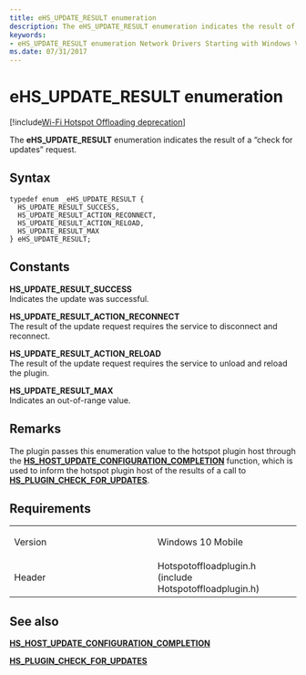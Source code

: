 ```yaml
---
title: eHS_UPDATE_RESULT enumeration
description: The eHS_UPDATE_RESULT enumeration indicates the result of a “check for updates” request.
keywords: 
- eHS_UPDATE_RESULT enumeration Network Drivers Starting with Windows Vista
ms.date: 07/31/2017
---
```


# eHS\_UPDATE\_RESULT enumeration

[!include[Wi-Fi Hotspot Offloading deprecation](../includes/wi-fi-hotspot-offloading-deprecation.md)]


The **eHS\_UPDATE\_RESULT** enumeration indicates the result of a “check for updates” request.

## Syntax

```ManagedCPlusPlus
typedef enum _eHS_UPDATE_RESULT { 
  HS_UPDATE_RESULT_SUCCESS,
  HS_UPDATE_RESULT_ACTION_RECONNECT,
  HS_UPDATE_RESULT_ACTION_RELOAD,
  HS_UPDATE_RESULT_MAX
} eHS_UPDATE_RESULT;
```

## Constants

<a href="" id="hs-update-result-success"></a>**HS\_UPDATE\_RESULT\_SUCCESS**  
Indicates the update was successful.

<a href="" id="hs-update-result-action-reconnect"></a>**HS\_UPDATE\_RESULT\_ACTION\_RECONNECT**  
The result of the update request requires the service to disconnect and reconnect.

<a href="" id="hs-update-result-action-reload"></a>**HS\_UPDATE\_RESULT\_ACTION\_RELOAD**  
The result of the update request requires the service to unload and reload the plugin.

<a href="" id="hs-update-result-max"></a>**HS\_UPDATE\_RESULT\_MAX**  
Indicates an out-of-range value.

## Remarks

The plugin passes this enumeration value to the hotspot plugin host through the [**HS\_HOST\_UPDATE\_CONFIGURATION\_COMPLETION**](hs-host-update-configuration-completion.md) function, which is used to inform the hotspot plugin host of the results of a call to [**HS\_PLUGIN\_CHECK\_FOR\_UPDATES**](hs-plugin-check-for-updates.md).

## Requirements

<table>
<colgroup>
<col width="50%" />
<col width="50%" />
</colgroup>
<tbody>
<tr class="odd">
<td><p>Version</p></td>
<td><p>Windows 10 Mobile</p></td>
</tr>
<tr class="even">
<td><p>Header</p></td>
<td>Hotspotoffloadplugin.h (include Hotspotoffloadplugin.h)</td>
</tr>
</tbody>
</table>

## See also


[**HS\_HOST\_UPDATE\_CONFIGURATION\_COMPLETION**](hs-host-update-configuration-completion.md)

[**HS\_PLUGIN\_CHECK\_FOR\_UPDATES**](hs-plugin-check-for-updates.md)

 

 




